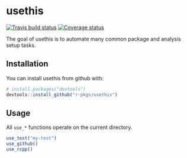 # usethis

[![Travis build status](https://travis-ci.org/r-pkgs/usethis.svg?branch=master)](https://travis-ci.org/r-pkgs/usethis)
[![Coverage status](https://img.shields.io/codecov/c/github/r-pkgs/usethis/master.svg)](https://codecov.io/github/r-pkgs/usethis?branch=master)

The goal of usethis is to automate many common package and analysis setup tasks.

## Installation

You can install usethis from github with:

``` r
# install.packages("devtools")
devtools::install_github("r-pkgs/usethis")
```

## Usage

All `use_*` functions operate on the current directory.

``` r
use_test("my-test")
use_github()
use_rcpp()
```
